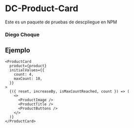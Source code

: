 # DC-Product-Card

Este es un paquete de pruebas de descpliegue en NPM

### Diego Choque

## Ejemplo

```
<ProductCard
  product={product}
  initialValues={{
    count: 4,
    maxCount: 10,
  }}
>
  {({ reset, increaseBy, isMaxCountReached, count }) => (
    <>
      <ProductImage />
      <ProductTitle />
      <ProductButtons />
    </>
  )}
</ProductCard>

```
